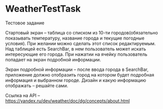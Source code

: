 # WeatherTestTask

Тестовое задание

Стартовый экран – таблица со списком из 10-ти городов(обязательно показывать температуру, название города и текущие погодные условия). При желании можно сделать этот список редактируемым. Над таблицей есть SearchBar, в нем пользователь может искать интересующие его города. При нажатии на ячейку пользователь попадает на экран подробной информации.

Экран подробной информации – после ввода города в SearchBar, приложение должно отобразить город на котором будет подробная информация и выбранном городе. Дизайн и какую информацию отображать – решайте сами.

Ссылка на API – https://yandex.ru/dev/weather/doc/dg/concepts/about.html
